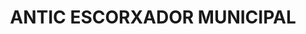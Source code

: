 ---
layout: test
title:  "ANTIC ESCORXADOR MUNICIPAL"
coordinates:
  - group1:
    - [1.456141706452955, 42.352525097556146]
    - [1.456264020033703, 42.352583906082536]
    - [1.456356687858394, 42.352475003764567]
    - [1.456397861172192, 42.352493499331274]
    - [1.456441403719552, 42.35243817606878]
    - [1.456239453376568, 42.35234658537653]
    - [1.456192516335063, 42.352402697319079]
    - [1.456232033198559, 42.352419918930138]
    - [1.456141706452955, 42.352525097556146]
---